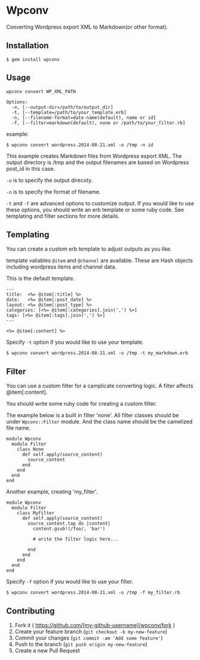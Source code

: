 # Wpconv

Converting Wordpress export XML to Markdown(or other format).

## Installation

    $ gem install wpconv

## Usage

    wpconv convert WP_XML_PATH

    Options:
      -o, [--output-dir=/path/to/output_dir]                             
      -t, [--template=/path/to/your_template.erb]                        
      -n, [--filename-format=date-name(default), name or id]             
      -f, [--filter=markdown(default), none or /path/to/your_filter.rb]  

example:

    $ wpconv convert wordpress.2014-08-21.xml -o /tmp -n id

This example creates Markdown files from Wordpress export XML.
The output directory is /tmp and the output filenames are based on Wordpress post_id in this case.

`-o` is to specify the output direcoty.

`-n` is to specify the format of filename.

`-t` and `-f` are advanced options to customize output. If you would like to use these options, you should write an erb template or some ruby code.
See templating and filter sections for more details.

## Templating

You can create a custom erb template to adjust outputs as you like.

template valiables `@item` and `@channel` are available.
These are Hash objects including wordpress items and channel data.

This is the default template.

    ---
    title:  <%= @item[:title] %>
    date:   <%= @item[:post_date] %>
    layout: <%= @item[:post_type] %>
    categories: [<%= @item[:categories].join(',') %>]
    tags: [<%= @item[:tags].join(',') %>]
    ---
    
    <%= @item[:content] %>

Specify `-t` option if you would like to use your template.

    $ wpconv convert wordpress.2014-08-21.xml -o /tmp -t my_markdown.erb

## Filter

You can use a custom filter for a camplicate converting logic.
A filter affects @item[:content].

You should write some ruby code for creating a custom filter.

The example below is a built in filter 'none'.
All filter classes should be under `Wpconv::Filter` module. And the class name should be the camelized file name.

    module Wpconv
      module Filter
        class None
          def self.apply(source_content)
            source_content
          end
        end
      end
    end

Another example, creating 'my_filter'.

    module Wpconv
      module Filter
        class MyFilter
          def self.apply(source_content)
            source_content.tap do |content|
              content.gsub!(/foo/, 'bar')
 
              # write the filter logic here...
 
            end
          end
        end
      end
    end

Specify `-f` option if you would like to use your filter.

    $ wpconv convert wordpress.2014-08-21.xml -o /tmp -f my_filter.rb

## Contributing

1. Fork it ( https://github.com/[my-github-username]/wpconv/fork )
2. Create your feature branch (`git checkout -b my-new-feature`)
3. Commit your changes (`git commit -am 'Add some feature'`)
4. Push to the branch (`git push origin my-new-feature`)
5. Create a new Pull Request
